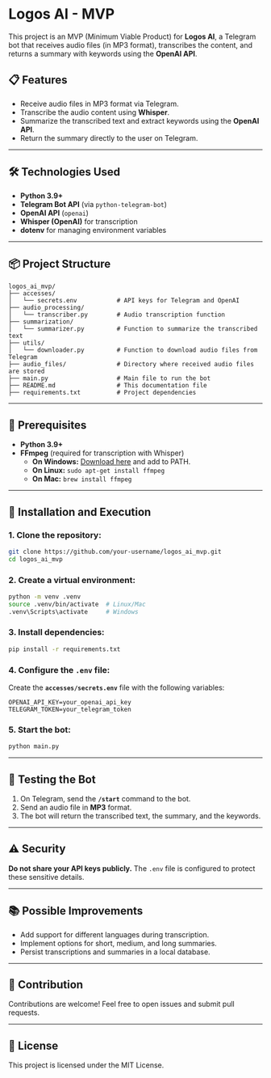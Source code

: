 # Logos AI - MVP

This project is an MVP (Minimum Viable Product) for **Logos AI**, a Telegram bot that receives audio files (in MP3 format), transcribes the content, and returns a summary with keywords using the **OpenAI API**.

## 📋 Features

- Receive audio files in MP3 format via Telegram.
- Transcribe the audio content using **Whisper**.
- Summarize the transcribed text and extract keywords using the **OpenAI API**.
- Return the summary directly to the user on Telegram.

---

## 🛠️ Technologies Used

- **Python 3.9+**
- **Telegram Bot API** (via `python-telegram-bot`)
- **OpenAI API** (`openai`)
- **Whisper (OpenAI)** for transcription
- **dotenv** for managing environment variables

---

## 📦 Project Structure

```
logos_ai_mvp/
├── accesses/
│   └── secrets.env           # API keys for Telegram and OpenAI
├── audio_processing/
│   └── transcriber.py        # Audio transcription function
├── summarization/
│   └── summarizer.py         # Function to summarize the transcribed text
├── utils/
│   └── downloader.py         # Function to download audio files from Telegram
├── audio_files/              # Directory where received audio files are stored
├── main.py                   # Main file to run the bot
├── README.md                 # This documentation file
├── requirements.txt          # Project dependencies
```

---

## 🔧 Prerequisites

- **Python 3.9+**
- **FFmpeg** (required for transcription with Whisper)
    - **On Windows:** [Download here](https://ffmpeg.org/download.html) and add to PATH.
    - **On Linux:** `sudo apt-get install ffmpeg`
    - **On Mac:** `brew install ffmpeg`

---

## 🚀 Installation and Execution

### 1. Clone the repository:
```bash
git clone https://github.com/your-username/logos_ai_mvp.git
cd logos_ai_mvp
```

### 2. Create a virtual environment:
```bash
python -m venv .venv
source .venv/bin/activate  # Linux/Mac
.venv\Scripts\activate     # Windows
```

### 3. Install dependencies:
```bash
pip install -r requirements.txt
```

### 4. Configure the `.env` file:
Create the **`accesses/secrets.env`** file with the following variables:
```
OPENAI_API_KEY=your_openai_api_key
TELEGRAM_TOKEN=your_telegram_token
```

### 5. Start the bot:
```bash
python main.py
```

---

## 📲 Testing the Bot

1. On Telegram, send the **`/start`** command to the bot.
2. Send an audio file in **MP3** format.
3. The bot will return the transcribed text, the summary, and the keywords.

---

## ⚠️ Security

**Do not share your API keys publicly.** The `.env` file is configured to protect these sensitive details.

---

## 📚 Possible Improvements

- Add support for different languages during transcription.
- Implement options for short, medium, and long summaries.
- Persist transcriptions and summaries in a local database.

---

## 👥 Contribution

Contributions are welcome! Feel free to open issues and submit pull requests.

---

## 🔖 License

This project is licensed under the MIT License.
